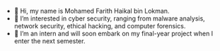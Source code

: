 - 👋 Hi, my name is Mohamed Farith Haikal bin Lokman.
- 👀 I’m interested in cyber security, ranging from malware analysis, network security, ethical hacking, and computer forensics.
- 🌱 I’m an intern and will soon embark on my final-year project when I enter the next semester.


<!---
FarithLokman/FarithLokman is a ✨ special ✨ repository because its `README.md` (this file) appears on your GitHub profile.
You can click the Preview link to take a look at your changes.
--->
